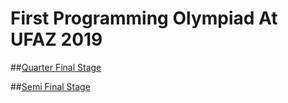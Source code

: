 # First Programming Olympiad At UFAZ 2019
##[Quarter Final Stage](https://github.com/anarmammad/FirstProgrammingOlympiadAtUFAZ/tree/master/src/QuarterFinal)

##[Semi Final Stage](https://github.com/anarmammad/FirstProgrammingOlympiadAtUFAZ/tree/master/src/SemiFinal)

